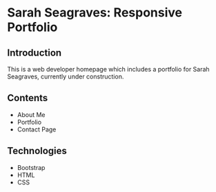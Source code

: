 # Sarah Seagraves: Responsive Portfolio

## Introduction

This is a web developer homepage which includes a portfolio for Sarah Seagraves, currently under construction.

## Contents

* About Me 
* Portfolio
* Contact Page

## Technologies

* Bootstrap
* HTML
* CSS

